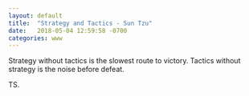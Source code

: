 ```yaml
---
layout: default
title:  "Strategy and Tactics - Sun Tzu"
date:   2018-05-04 12:59:58 -0700
categories: www
---
```


Strategy without tactics is the slowest route to victory.
Tactics without strategy is the noise before defeat.

TS.

